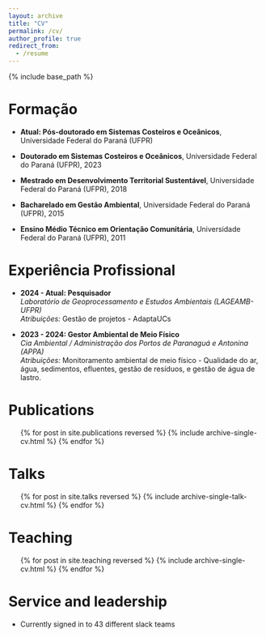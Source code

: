 ```yaml
---
layout: archive
title: "CV"
permalink: /cv/
author_profile: true
redirect_from:
  - /resume
---
```


{% include base_path %}

Formação
======
* **Atual: Pós-doutorado em Sistemas Costeiros e Oceânicos**, Universidade Federal do Paraná (UFPR)  

* **Doutorado em Sistemas Costeiros e Oceânicos**, Universidade Federal do Paraná (UFPR), 2023  
* **Mestrado em Desenvolvimento Territorial Sustentável**, Universidade Federal do Paraná (UFPR), 2018  
* **Bacharelado em Gestão Ambiental**, Universidade Federal do Paraná (UFPR), 2015  
* **Ensino Médio Técnico em Orientação Comunitária**, Universidade Federal do Paraná (UFPR), 2011
 

Experiência Profissional
======
* **2024 - Atual: Pesquisador**  
  *Laboratório de Geoprocessamento e Estudos Ambientais (LAGEAMB-UFPR)*  
  *Atribuições:* Gestão de projetos - AdaptaUCs  
  
* **2023 - 2024: Gestor Ambiental de Meio Físico**  
  *Cia Ambiental / Administração dos Portos de Paranaguá e Antonina (APPA)*  
  *Atribuições:* Monitoramento ambiental de meio físico - Qualidade do ar, água, sedimentos, efluentes, gestão de resíduos, e gestão de água de lastro.


Publications
======
  <ul>{% for post in site.publications reversed %}
    {% include archive-single-cv.html %}
  {% endfor %}</ul>
  
Talks
======
  <ul>{% for post in site.talks reversed %}
    {% include archive-single-talk-cv.html  %}
  {% endfor %}</ul>
  
Teaching
======
  <ul>{% for post in site.teaching reversed %}
    {% include archive-single-cv.html %}
  {% endfor %}</ul>
  
Service and leadership
======
* Currently signed in to 43 different slack teams
